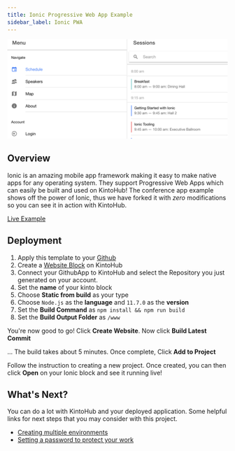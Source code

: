 ```yaml
---
title: Ionic Progressive Web App Example
sidebar_label: Ionic PWA
---
```


![Todo List app with input box](/docs/assets/examples/ionic/preview.png)


## Overview
Ionic is an amazing mobile app framework making it easy to make native apps for any operating system. They support Progressive Web Apps which can easily be built and used on KintoHub!
The conference app example shows off the power of Ionic, thus we have forked it with *zero* modifications so you can see it in action with KintoHub.

[Live Example](https://ionic-example-1d0d2-8caf9.web.master.kintohub.com/)

## Deployment
1. Apply this template to your [Github](https://github.com/kintohub/ionic-example/generate)
2. Create a [Website Block](https://staging.kintohub.com/app/dashboard) on KintoHub
3. Connect your GithubApp to KintoHub and select the Repository you just generated on your account.
4. Set the **name** of your kinto block
5. Choose **Static from build** as your type
6. Choose `Node.js` as the **language** and `11.7.0` as the **version**
7. Set the **Build Command** as `npm install && npm run build`
8. Set the **Build Output Folder** as `/www`

You're now good to go! Click **Create Website**. Now click **Build Latest Commit**

... The build takes about 5 minutes. Once complete, Click **Add to Project**

Follow the instruction to creating a new project. Once created, you can then click **Open** on your Ionic block and see it running live!

## What's Next?

You can do a lot with KintoHub and your deployed application. Some helpful links for next steps that you may consider with this project.

* [Creating multiple environments](https://docs.kintohub.com/docs/projects/environments)
* [Setting a password to protect your work](https://docs.kintohub.com/docs/kintoblocks/websites#basic-auth-for-websites)
